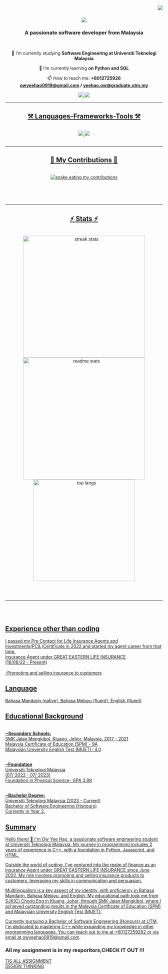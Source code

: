 <img align="right" src="https://visitor-badge.laobi.icu/badge?page_id=salesp07.salesp07" />

<h1 align="center">
    <img src="https://readme-typing-svg.herokuapp.com/?font=Righteous&size=35&center=true&vCenter=true&width=500&height=70&duration=4000&lines=Hi+There!+👋;+I'm+Yee+Hao!;" />
</h1>

<h3 align="center">A passionate software developer from Malaysia</h3>

<br/>

<div align="center">
  
 🔭 I’m currently studying **Software Engineering at Universiti Teknologi Malaysia**
 
 🌱 I’m currently learning **on Python and SQL**

 📫 How to reach me: **+6012725926** <br>
                    **owyeehao0919@gmail.com / yeehao.ow@graduate.utm.my**

 </div>
 
<div align="center"> 
  <a href="owyeehao0919@gmail.com">
    <img src="https://img.shields.io/badge/Gmail-333333?style=for-the-badge&logo=gmail&logoColor=red" />
  </a>
  <a href="https://www.linkedin.com/in/ow-yee-hao-4128b6328/" target="_blank">
    <img src="https://img.shields.io/badge/LinkedIn-0077B5?style=for-the-badge&logo=linkedin&logoColor=white" target="_blank" />
</div>

 <hr/>
 
<h2 align="center">⚒️ Languages-Frameworks-Tools ⚒️</h2>
<br/>
<div align="center">
    <img src="https://skillicons.dev/icons?i=html,css,vscode,github,figma,r" />
    <img src="https://skillicons.dev/icons?i=python,javascript" /><br>
</div>

<br/>
<hr/>

<div align="center">
  <h2>🐍 My Contributions 🐍</h2>
  <br>
  <img alt="snake eating my contributions" src="https://raw.githubusercontent.com/Owwwwyh/Owwwwyh/output/github-contribution-grid-snake.svg" />
  
  <br/><br/><br/>
</div>

<hr/>

<h2 align="center">⚡ Stats ⚡</h2>
<br>
<div align=center>
  <img width=390 src="https://github-readme-streak-stats-salesp07.vercel.app/?user=salesp07&count_private=true&theme=react&border_radius=10" alt="streak stats"/>
  <img width=390 src="https://github-readme-stats-salesp07.vercel.app/api?username=salesp07&count_private=true&show_icons=true&theme=react&rank_icon=github&border_radius=10" alt="readme stats" />
  <br/>
  <img width=325 align="center" src="https://github-readme-stats-salesp07.vercel.app/api/top-langs/?username=salesp07&hide=HTML&langs_count=8&layout=compact&theme=react&border_radius=10&size_weight=0.5&count_weight=0.5&exclude_repo=github-readme-stats" alt="top langs" />
</div>

<br/><br/>

<hr/>

<br/>

<br/>

## Experience other than coding
I passed my Pre Contact for Life Insurance Agents and Investments(PCIL)Certificate in 2022 and started my agent career from that time.<br>
Insurance Agent under GREAT EASTERN LIFE INSURANCE <br>
(16/06/22 - Present)<br>
<br>-Promoting and selling insurance to customers <br>

## Language
Bahasa Mandarin (native), Bahasa Melayu (fluent), English (fluent) <br>

## Educational Background

<br> **~Secondary Schools:** <br>
SMK Jalan Mengkibol, Kluang, Johor, Malaysia. 2017 - 2021 <br>
Malaysia Certificate of Education (SPM) -  9A <br>
Malaysian University English Test (MUET)- 4.0 <br>

<br> **~Foundation** <br>
Universiti Teknologi Malaysia <br>
(07/ 2022 - 07/ 2023) <br>
Foundation in Physical Science- GPA 3.99 <br>

<br> **~Bachelor Degree:** <br>
Universiti Teknologi Malaysia 
(2023 - Current) <br>
Bachelor of Software Engineering (Honours)<br>
Currently in Year 2.



## Summary
Hello there! 👋 I'm Ow Yee Hao, a passionate software engineering student at Universiti Teknologi Malaysia. My journey in programming includes 2 years of experience in C++, with a foundation in Python, Javascript, and HTML.<br>

Outside the world of coding, I've ventured into the realm of finance as an Insurance Agent under GREAT EASTERN LIFE INSURANCE since June 2022. My role involves promoting and selling insurance products to customers, leveraging my skills in communication and persuasion.<br>

Multilingualism is a key aspect of my identity, with proficiency in Bahasa Mandarin, Bahasa Melayu, and English. My educational path took me from SJK(C) Chong Eng in Kluang, Johor, through SMK Jalan Mengkibol, where I achieved outstanding results in the Malaysia Certificate of Education (SPM) and Malaysian University English Test (MUET).<br>

Currently pursuing a Bachelor of Software Engineering (Honours) at UTM, I'm dedicated to mastering C++ while expanding my knowledge in other programming languages. You can reach out to me at +60127259262 or via email at owyeehao0919@gmail.com.

### All my assignment is in my resporitors,CHECK IT OUT !!!
[TIS ALL ASSIGNMENT](https://github.com/Owwwwyh/TIS-ALL-ASSIGNMENT) <br>
[DESIGN THINKING](https://github.com/Owwwwyh/Design-Thinking)

<!--
**Owwwwyh/Owwwwyh** is a ✨ _special_ ✨ repository because its `README.md` (this file) appears on your GitHub profile.
Here are some ideas to get you started:
- 🔭 I’m currently working on ...
- 👯 I’m looking to collaborate on ...
- 🤔 I’m looking for help with ...
- 💬 Ask me about ...
- ⚡ Fun fact: ...
-->
